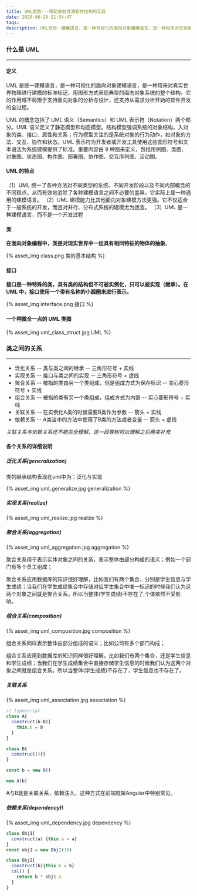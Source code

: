 ```yaml
---
title: UML类图---帮助提前缕清软件结构的工具
date: 2020-06-20 21:54:47
tags:
description: UML是统一建模语言，是一种可视化的面向对象建模语言，是一种用来对真实世界物理进行建模的标准标记，用图形方式表现典型的面向对象系统的整个结构 --- 本文将讲述一个前端工程师对UML的理解
---
```


### 什么是 UML

---

#### 定义

UML 是统一建模语言，是一种可视化的面向对象建模语言，是一种用来对真实世界物理进行建模的标准标记，用图形方式表现典型的面向对象系统的整个结构。它的作用域不局限于支持面向对象的分析与设计，还支持从需求分析开始的软件开发的全过程。

UML 的概念包括了 UML 语义（Semantics）和 UML 表示符（Notation）两个部分。UML 语义定义了静态模型和动态模型。结构模型强调系统的对象结构，入对象的类、接口、属性和关系；行为模型关注的是系统对象的行为动作，如对象的方法、交互、协作和状态。UML 表示符为开发者或开发工具使用这些图形符号和文本语法为系统建模提供了标准。重要内容由 9 种图来定义，包括用例图、类图、对象图、状态图、构件图、部署图、协作图、交互序列图、活动图。

#### UML 的特点

（1）UML 统一了各种方法对不同类型的系统、不同开发阶段以及不同内部概念的不同观点，从而有效地消除了各种建模语言之间不必要的差异，它实际上是一种通用的建模语言。
（2）UML 建模能力比其他面向对象建模方法更强。它不仅适合于一般系统的开发，而且对并行、分布式系统的建模尤为适宜。
（3）UML 是一种建模语言，而不是一个开发过程

#### 类

**在面向对象编程中，类是对现实世界中一组具有相同特征的物体的抽象**。

{% asset_img class.png 类的基本结构 %}

#### 接口

**接口是一种特殊的类，具有类的结构但不可被实例化，只可以被实现（继承）。在 UML 中，接口使用一个带有名称的小圆圈来进行表示。**

{% asset_img interface.png 接口 %}

#### 一个稍微全一点的 UML 类图

{% asset_img uml_class_struct.jpg UML %}

### 类之间的关系

---

- 泛化关系 -- 类与类之间的继承 -- 三角形符号 + 实线
- 实现关系 -- 接口与类之间的实现 -- 三角形符号 + 虚线
- 聚合关系 -- 被指的类由另一个类组成，但是组成方式为保存标识 -- 空心菱形符号 + 实线
- 组合关系 -- 被指的类有另一个类组成，组成方式为内嵌 -- 实心菱形符号 + 实线
- 关联关系 -- 在实例化A类的时候需要B类作为参数 -- 箭头 + 实线
- 依赖关系 -- A类当中的方法中使用了B类的方法或者变量 -- 箭头 + 虚线

*关联关系与依赖关系还不能完全理解，这一段等到可以理解之后再来补充*

#### 各个关系的详细说明

##### 泛化关系(generalization)

类的继承结构表现在uml中为：泛化与实现

{% asset_img uml_generalize.jpg generalization %}

##### 实现关系(realize)

{% asset_img uml_realize.jpg realize %}

##### 聚合关系(aggregation)

{% asset_img uml_aggregation.jpg aggregation %}

聚合关系用于表示实体对象之间的关系，表示整体由部分构成的语义；例如一个部门有多个员工组成；

聚合关系应用数据库的知识很好理解，比如我们有两个集合，分别是学生信息与学生成绩；当我们在学生成绩集合中存储对应学生集合中唯一标识的时候我们认为这两个对象之间就是聚合关系。所以当整体(学生成绩)不存在了,个体依然不受影响。

##### 组合关系(composition)

{% asset_img uml_composition.jpg composition %}

组合关系同样表示整体由部分组成的语义；比如公司有多个部门构成；

组合关系应用到数据库的知识同样很好理解，比如我们有两个集合，还是学生信息和学生成绩；当我们在学生成绩集合中直接存储学生信息的时候我们认为这两个对象之间就是组合关系。所以当整体(学生成绩)不存在了，学生信息也不存在了。

##### 关联关系

{% asset_img uml_association.jpg association %}

```ts
// typescript
class A{
  construct(b:B){
    this.b = b
  }
}

class B{
  construct(){}
}

const b = new B()

new A(b)
```

A与B就是关联关系，依赖注入，这种方式在前端框架Angular中特别常见。

##### 依赖关系(dependency)\

{% asset_img uml_dependency.jpg dependency %}

```ts
class Obj1{
  construct(a) {this.a = a}
}
const obj1 = new Obj1(10)

class Obj2{
  construct(b){this.b = b}
  cal() {
    return b * obj1.a
  }
}
```